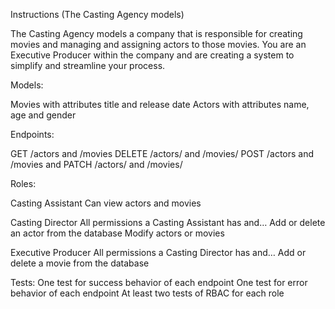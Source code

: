 Instructions (The Casting Agency models)

  The Casting Agency models a company that is responsible for creating movies and managing and assigning actors to those movies. You are an Executive Producer within the company and are creating a system to simplify and streamline your process.



Models:

  Movies with attributes title and release date
  Actors with attributes name, age and gender

Endpoints:

  GET /actors and /movies
  DELETE /actors/ and /movies/
  POST /actors and /movies and
  PATCH /actors/ and /movies/

Roles:

Casting Assistant
  Can view actors and movies

Casting Director
  All permissions a Casting Assistant has and…
  Add or delete an actor from the database
  Modify actors or movies

Executive Producer
  All permissions a Casting Director has and…
  Add or delete a movie from the database

Tests:
  One test for success behavior of each endpoint
  One test for error behavior of each endpoint
  At least two tests of RBAC for each role